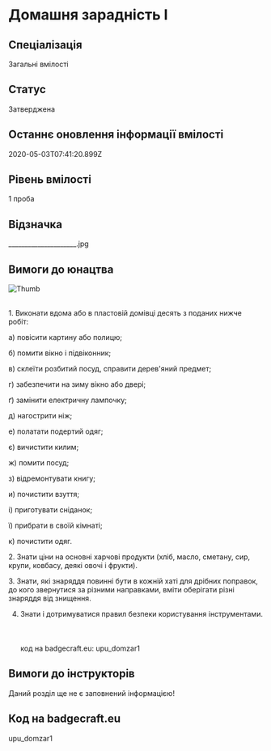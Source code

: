 # Домашня зарадність І

## Спеціалізація

Загальні вмілості

## Статус

Затверджена

## Останнє оновлення інформації вмілості

2020-05-03T07:41:20.899Z

## Рівень вмілості

1 проба

## Відзначка

_____________________.jpg

## Вимоги до юнацтва

<p><img alt="Thumb                      " src="/uploads/textareas/bootsy/image/161/small______________________.jpg"><br><br></p><p>1. Виконати вдома або в пластовій домівці десять з поданих нижче
робіт:</p>

<p>а) повісити картину або полицю;</p>

<p>б) помити вікно і підвіконник;</p>

<p>в) склеїти розбитий посуд, справити дерев'яний предмет;</p>

<p>г) забезпечити на зиму вікно або двері;</p>

<p>ґ) замінити електричну лампочку;</p>

<p>д) нагострити ніж;</p>

<p>е) полатати подертий одяг;</p>

<p>є) вичистити килим;</p>

<p>ж) помити посуд;</p>

<p>з) відремонтувати книгу;</p>

<p>и) почистити взуття;</p>

<p>і) приготувати сніданок;</p>

<p>ї) прибрати в своїй кімнаті;</p>

<p>к) почистити одяг.</p>

<p>2. Знати ціни на основні харчові продукти (хліб, масло, сметану,
сир, крупи, ковбасу, деякі овочі і фрукти).</p>

<p>3. Знати, які знаряддя повинні бути в кожній хаті для дрібних
поправок, до кого звернутися за різними направками, вміти оберігати різні
знаряддя від знищення.</p>

4. Знати і дотримуватися правил безпеки користування інструментами.<br><br><br><br>код на badgecraft.eu: upu_domzar1<br>

## Вимоги до інструкторів

Даний розділ ще не є заповнений інформацією!

## Код на badgecraft.eu

upu_domzar1